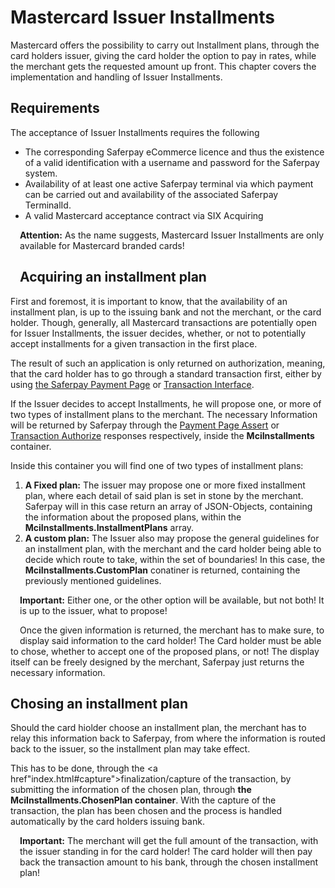 # Mastercard Issuer Installments

Mastercard offers the possibility to carry out Installment plans, through the card holders issuer, giving the card holder the option to pay in rates, while the merchant gets the requested amount up front.
This chapter covers the implementation and handling of Issuer Installments.

## <a name="mcii-requirement"></a> Requirements

The acceptance of Issuer Installments requires the following

* The corresponding Saferpay eCommerce licence and thus the existence of a valid identification with a username and password for the Saferpay system.
* Availability of at least one active Saferpay terminal via which payment can be carried out and availability of the associated Saferpay TerminalId.
* A valid Mastercard acceptance contract via SIX Acquiring


<div class="warning">
  <span class="glyphicon glyphicon-exclamation-sign" style="color: rgb(240, 169, 43);font-size: 55px;height: 75px;float: left;margin-right: 15px;margin-top: 0px;"></span>
  <p><strong>Attention:</strong> As the name suggests, Mastercard Issuer Installments are only available for Mastercard branded cards!</p>
</div>

## <a name="mcii-acqplan"></a> Acquiring an installment plan

First and foremost, it is important to know, that the availability of an installment plan, is up to the issuing bank and not the merchant, or the card holder.
Though, generally, all Mastercard transactions are potentially open for Issuer Installments, the issuer decides, whether, or not to potentially accept installments for a given transaction in the first place.

The result of such an application is only returned on authorization, meaning, that the card holder has to go through a standard transaction first, either by using <a href="">the Saferpay Payment Page</a> or <a href="">Transaction Interface</a>.

If the Issuer decides to accept Installments, he will propose one, or more of two types of installment plans to the merchant. The necessary Information will be returned by Saferpay through the <a href="https://saferpay.github.io/jsonapi/#Payment_v1_PaymentPage_Assert">Payment Page Assert</a> or <a href="https://saferpay.github.io/jsonapi/#Payment_v1_Transaction_Authorize">Transaction Authorize</a> responses respectively, inside the <strong>MciInstallments</strong> container.

Inside this container you will find one of two types of installment plans:

1. <strong>A Fixed plan:</strong> The issuer may propose one or more fixed installment plan, where each detail of said plan is set in stone by the merchant. Saferpay will in this case return an array of JSON-Objects, containing the information about the proposed plans, within the <strong>MciInstallments.InstallmentPlans</strong> array.
2. <strong>A custom plan:</strong> The Issuer also may propose the general guidelines for an installment plan, with the merchant and the card holder being able to decide which route to take, within the set of boundaries! In this case, the <strong>MciInstallments.CustomPlan</strong> conatiner is returned, containing the previously mentioned guidelines.

<div class="info">
  <span class="glyphicon glyphicon-info-sign" style="color: rgb(110, 199, 215);font-size: 55px;height: 75px;float: left;margin-right: 15px;margin-top: 0px;"></span>
  <p>
    <strong>Important:</strong> Either one, or the other option will be available, but not both! It is up to the issuer, what to propose!
  </p>
</div>

Once the given information is returned, the merchant has to make sure, to display said information to the card holder!
The Card holder must be able to chose, whether to accept one of the proposed plans, or not!
The display itself can be freely designed by the merchant, Saferpay just returns the necessary information.

## <a name="mcii-plan"></a> Chosing an installment plan

Should the card hiolder choose an installment plan, the merchant has to relay this information back to Saferpay, from where the information is routed back to the issuer, so the installment plan may take effect.

This has to be done, through the <a href"index.html#capture">finalization/capture of the transaction</a>, by submitting the information of the chosen plan, through <strong>the MciInstallments.ChosenPlan container</strong>. With the capture of the transaction, the plan has been chosen and the process is handled automatically by the card holders issuing bank.

<div class="info">
  <span class="glyphicon glyphicon-info-sign" style="color: rgb(110, 199, 215);font-size: 55px;height: 75px;float: left;margin-right: 15px;margin-top: 0px;"></span>
  <p>
    <strong>Important:</strong> The merchant will get the full amount of the transaction, with the issuer standing in for the card holder! The card holder will then pay back the transaction amount to his bank, through the chosen installment plan!
  </p>
</div>
